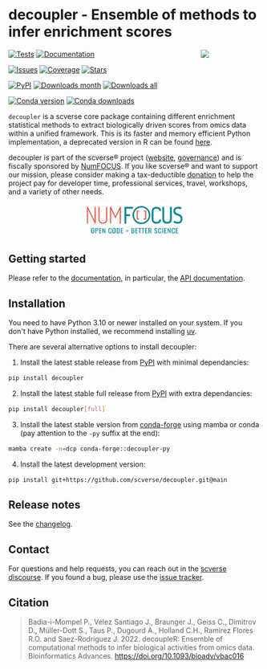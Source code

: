 # decoupler - Ensemble of methods to infer enrichment scores
<img src="https://github.com/saezlab/decoupleR/blob/master/inst/figures/logo.svg?raw=1" align="right" width="120" class="no-scaled-link" />


[![Tests][badge-tests]][tests]
[![Documentation][badge-docs]][documentation]

[![Issues][badge-issues]][issue tracker]
[![Coverage][badge-coverage]][codecoverage]
[![Stars][badge-stars]](https://github.com/scverse/anndata/stargazers)

[![PyPI][badge-pypi]][pypi]
[![Downloads month][badge-mdown]][down]
[![Downloads all][badge-adown]][down]

[![Conda version][badge-condav]][conda]
[![Conda downloads][badge-condad]][conda]

[badge-tests]: https://img.shields.io/github/actions/workflow/status/scverse/decoupler/test.yaml?branch=main
[badge-docs]: https://img.shields.io/readthedocs/decoupler
[badge-condav]: https://img.shields.io/conda/vn/conda-forge/decoupler-py.svg
[badge-condad]: https://img.shields.io/conda/dn/conda-forge/decoupler-py.svg
[badge-issues]: https://img.shields.io/github/issues/scverse/decoupler
[badge-coverage]: https://codecov.io/gh/scverse/decoupler/branch/main/graph/badge.svg
[badge-pypi]: https://img.shields.io/pypi/v/decoupler.svg
[badge-mdown]: https://static.pepy.tech/badge/decoupler/month
[badge-adown]: https://static.pepy.tech/badge/decoupler
[badge-stars]: https://img.shields.io/github/stars/scverse/decoupler?style=flat&logo=github&color=yellow

`decoupler` is a scverse core package containing different enrichment statistical
methods to extract biologically driven scores from omics data within a unified framework.
This is its faster and memory efficient Python implementation,
a deprecated version in R can be found [here](https://github.com/saezlab/decoupler).

[//]: # (numfocus-fiscal-sponsor-attribution)

decoupler is part of the scverse® project ([website](https://scverse.org), [governance](https://scverse.org/about/roles)) and is fiscally sponsored by [NumFOCUS](https://numfocus.org/).
If you like scverse® and want to support our mission, please consider making a tax-deductible [donation](https://numfocus.org/donate-to-scverse) to help the project pay for developer time, professional services, travel, workshops, and a variety of other needs.

<div align="center">
<a href="https://numfocus.org/project/scverse">
  <img
    src="https://raw.githubusercontent.com/numfocus/templates/master/images/numfocus-logo.png"
    width="200"
  >
</a>
</div>

## Getting started

Please refer to the [documentation][],
in particular, the [API documentation][].

## Installation

You need to have Python 3.10 or newer installed on your system.
If you don't have Python installed, we recommend installing [uv][].

There are several alternative options to install decoupler:

1. Install the latest stable release from [PyPI][pypi] with minimal dependancies:

```bash
pip install decoupler
```

2. Install the latest stable full release from [PyPI][pypi] with extra dependancies:

```bash
pip install decoupler[full]
```

3. Install the latest stable version from [conda-forge][conda] using mamba or conda (pay attention to the `-py` suffix at the end):

```bash
mamba create -n=dcp conda-forge::decoupler-py
```

4. Install the latest development version:

```bash
pip install git+https://github.com/scverse/decoupler.git@main
```

## Release notes

See the [changelog][].

## Contact

For questions and help requests, you can reach out in the [scverse discourse][].
If you found a bug, please use the [issue tracker][].

## Citation

> Badia-i-Mompel P., Vélez Santiago J., Braunger J., Geiss C., Dimitrov D.,
Müller-Dott S., Taus P., Dugourd A., Holland C.H., Ramirez Flores R.O.
and Saez-Rodriguez J. 2022. decoupleR: Ensemble of computational methods
to infer biological activities from omics data. Bioinformatics Advances.
<https://doi.org/10.1093/bioadv/vbac016>

[uv]: https://github.com/astral-sh/uv
[scverse discourse]: https://discourse.scverse.org/
[scverse]: https://scverse.org/
[issue tracker]: https://github.com/scverse/decoupler/issues
[tests]: https://github.com/scverse/decoupler/actions/workflows/test.yaml
[documentation]: https://decoupler.readthedocs.io
[changelog]: https://decoupler.readthedocs.io/en/latest/changelog.html
[api documentation]: https://decoupler.readthedocs.io/en/latest/api.html
[pypi]: https://pypi.org/project/decoupler
[down]: https://pepy.tech/project/decoupler
[conda]: https://anaconda.org/conda-forge/decoupler-py
[codecoverage]: https://codecov.io/gh/scverse/decoupler
